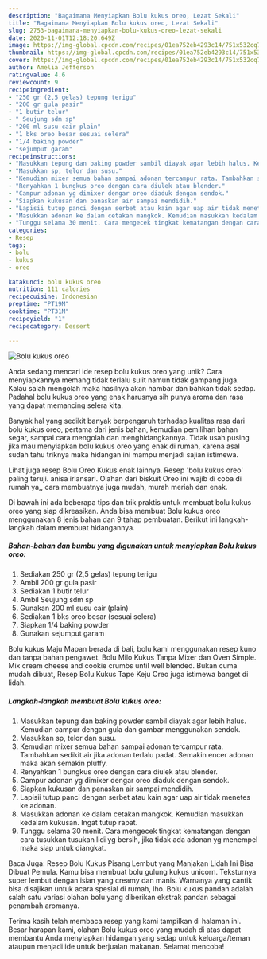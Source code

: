 ```yaml
---
description: "Bagaimana Menyiapkan Bolu kukus oreo, Lezat Sekali"
title: "Bagaimana Menyiapkan Bolu kukus oreo, Lezat Sekali"
slug: 2753-bagaimana-menyiapkan-bolu-kukus-oreo-lezat-sekali
date: 2020-11-01T12:18:20.649Z
image: https://img-global.cpcdn.com/recipes/01ea752eb4293c14/751x532cq70/bolu-kukus-oreo-foto-resep-utama.jpg
thumbnail: https://img-global.cpcdn.com/recipes/01ea752eb4293c14/751x532cq70/bolu-kukus-oreo-foto-resep-utama.jpg
cover: https://img-global.cpcdn.com/recipes/01ea752eb4293c14/751x532cq70/bolu-kukus-oreo-foto-resep-utama.jpg
author: Amelia Jefferson
ratingvalue: 4.6
reviewcount: 9
recipeingredient:
- "250 gr (2,5 gelas) tepung terigu"
- "200 gr gula pasir"
- "1 butir telur"
- " Seujung sdm sp"
- "200 ml susu cair plain"
- "1 bks oreo besar sesuai selera"
- "1/4 baking powder"
- "sejumput garam"
recipeinstructions:
- "Masukkan tepung dan baking powder sambil diayak agar lebih halus. Kemudian campur dengan gula dan gambar menggunakan sendok."
- "Masukkan sp, telor dan susu."
- "Kemudian mixer semua bahan sampai adonan tercampur rata. Tambahkan sedikit air jika adonan terlalu padat. Semakin encer adonan maka akan semakin pluffy."
- "Renyahkan 1 bungkus oreo dengan cara diulek atau blender."
- "Campur adonan yg dimixer dengar oreo diaduk dengan sendok."
- "Siapkan kukusan dan panaskan air sampai mendidih."
- "Lapisii tutup panci dengan serbet atau kain agar uap air tidak menetes ke adonan."
- "Masukkan adonan ke dalam cetakan mangkok. Kemudian masukkan kedalam kukusan. Ingat tutup rapat."
- "Tunggu selama 30 menit. Cara mengecek tingkat kematangan dengan cara tusukkan tusukan lidi yg bersih, jika tidak ada adonan yg menempel maka siap untuk diangkat."
categories:
- Resep
tags:
- bolu
- kukus
- oreo

katakunci: bolu kukus oreo 
nutrition: 111 calories
recipecuisine: Indonesian
preptime: "PT19M"
cooktime: "PT31M"
recipeyield: "1"
recipecategory: Dessert

---
```



![Bolu kukus oreo](https://img-global.cpcdn.com/recipes/01ea752eb4293c14/751x532cq70/bolu-kukus-oreo-foto-resep-utama.jpg)

Anda sedang mencari ide resep bolu kukus oreo yang unik? Cara menyiapkannya memang tidak terlalu sulit namun tidak gampang juga. Kalau salah mengolah maka hasilnya akan hambar dan bahkan tidak sedap. Padahal bolu kukus oreo yang enak harusnya sih punya aroma dan rasa yang dapat memancing selera kita.

Banyak hal yang sedikit banyak berpengaruh terhadap kualitas rasa dari bolu kukus oreo, pertama dari jenis bahan, kemudian pemilihan bahan segar, sampai cara mengolah dan menghidangkannya. Tidak usah pusing jika mau menyiapkan bolu kukus oreo yang enak di rumah, karena asal sudah tahu triknya maka hidangan ini mampu menjadi sajian istimewa.

Lihat juga resep Bolu Oreo Kukus enak lainnya. Resep &#39;bolu kukus oreo&#39; paling teruji. anisa irlansari. Olahan dari biskuit Oreo ini wajib di coba di rumah ya,, cara membuatnya juga mudah, murah meriah dan enak.


Di bawah ini ada beberapa tips dan trik praktis untuk membuat bolu kukus oreo yang siap dikreasikan. Anda bisa membuat Bolu kukus oreo menggunakan 8 jenis bahan dan 9 tahap pembuatan. Berikut ini langkah-langkah dalam membuat hidangannya.

<!--inarticleads1-->

##### Bahan-bahan dan bumbu yang digunakan untuk menyiapkan Bolu kukus oreo:

1. Sediakan 250 gr (2,5 gelas) tepung terigu
1. Ambil 200 gr gula pasir
1. Sediakan 1 butir telur
1. Ambil  Seujung sdm sp
1. Gunakan 200 ml susu cair (plain)
1. Sediakan 1 bks oreo besar (sesuai selera)
1. Siapkan 1/4 baking powder
1. Gunakan sejumput garam


Bolu kukus Maju Mapan berada di bali, bolu kami menggunakan resep kuno dan tanpa bahan pengawet. Bolu Milo Kukus Tanpa Mixer dan Oven Simple. Mix cream cheese and cookie crumbs until well blended. Bukan cuma mudah dibuat, Resep Bolu Kukus Tape Keju Oreo juga istimewa banget di lidah. 

<!--inarticleads2-->

##### Langkah-langkah membuat Bolu kukus oreo:

1. Masukkan tepung dan baking powder sambil diayak agar lebih halus. Kemudian campur dengan gula dan gambar menggunakan sendok.
1. Masukkan sp, telor dan susu.
1. Kemudian mixer semua bahan sampai adonan tercampur rata. Tambahkan sedikit air jika adonan terlalu padat. Semakin encer adonan maka akan semakin pluffy.
1. Renyahkan 1 bungkus oreo dengan cara diulek atau blender.
1. Campur adonan yg dimixer dengar oreo diaduk dengan sendok.
1. Siapkan kukusan dan panaskan air sampai mendidih.
1. Lapisii tutup panci dengan serbet atau kain agar uap air tidak menetes ke adonan.
1. Masukkan adonan ke dalam cetakan mangkok. Kemudian masukkan kedalam kukusan. Ingat tutup rapat.
1. Tunggu selama 30 menit. Cara mengecek tingkat kematangan dengan cara tusukkan tusukan lidi yg bersih, jika tidak ada adonan yg menempel maka siap untuk diangkat.


Baca Juga: Resep Bolu Kukus Pisang Lembut yang Manjakan Lidah Ini Bisa Dibuat Pemula. Kamu bisa membuat bolu gulung kukus unicorn. Teksturnya super lembut dengan isian yang creamy dan manis. Warnanya yang cantik bisa disajikan untuk acara spesial di rumah, lho. Bolu kukus pandan adalah salah satu variasi olahan bolu yang diberikan ekstrak pandan sebagai penambah aromanya. 

Terima kasih telah membaca resep yang kami tampilkan di halaman ini. Besar harapan kami, olahan Bolu kukus oreo yang mudah di atas dapat membantu Anda menyiapkan hidangan yang sedap untuk keluarga/teman ataupun menjadi ide untuk berjualan makanan. Selamat mencoba!
